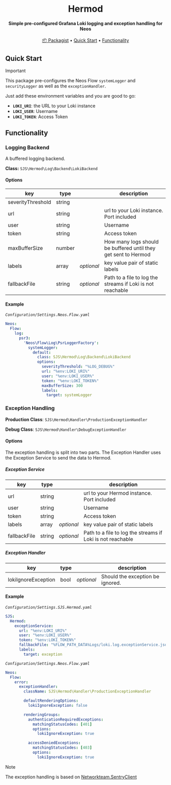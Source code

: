<h1 align="center">
  Hermod
</h1>

<h4 align="center">Simple pre-configured Grafana Loki logging and exception handling for Neos</h4>

<p align="center">
  <a href="">📦 Packagist</a> •
  <a href="#quick-start">Quick Start</a> •
  <a href="#Functionality">Functionality</a>
</p>

## Quick Start

> [!IMPORTANT]  
> This package pre-configures the Neos Flow `systemLogger` and `securityLogger` as well as the `exceptionHandler`.

Just add these environment variables and you are good to go:

- **`LOKI_URI`**: the URL to your Loki instance
- **`LOKI_USER`**: Username
- **`LOKI_TOKEN`**: Access Token

## Functionality

### Logging Backend

A buffered logging backend.

**Class:** `SJS\Hermod\Log\Backend\LokiBackend`

#### Options

| key               | type   |            | description                                                           |
| ----------------- | ------ | ---------- | --------------------------------------------------------------------- |
| severityThreshold | string |            |                                                                       |
| url               | string |            | url to your Loki instance. Port included                              |
| user              | string |            | Username                                                              |
| token             | string |            | Access token                                                          |
| maxBufferSize     | number |            | How many logs should be buffered until they get sent to Hermod        |
| labels            | array  | _optional_ | key value pair of static labels                                       |
| fallbackFile      | string | _optional_ |  Path to a file to log the streams if Loki is not reachable           |

#### Example

_`Configuration/Settings.Neos.Flow.yaml`_

```yaml
Neos:
  Flow:
    log:
      psr3:
        'Neos\Flow\Log\PsrLoggerFactory':
          systemLogger:
            default:
              class: SJS\Hermod\Log\Backend\LokiBackend
              options:
                severityThreshold: "%LOG_DEBUG%"
                url: "%env:LOKI_URI%"
                user: "%env:LOKI_USER%"
                token: "%env:LOKI_TOKEN%"
                maxBufferSize: 300
                labels:
                  target: systemLogger
```

### Exception Handling

**Production Class**: `SJS\Hermod\Handler\ProductionExceptionHandler`

**Debug Class**: `SJS\Hermod\Handler\DebugExceptionHandler`

#### Options

The exception handling is split into two parts. The Exception Handler uses the Exception Service to send the data to Hermod.

##### Exception Service

| key               | type   |            | description                                                           |
| ----------------- | ------ | ---------- | --------------------------------------------------------------------- |
| url               | string |            | url to your Hermod instance. Port included                            |
| user              | string |            | Username                                                              |
| token             | string |            | Access token                                                          |
| labels            | array  | _optional_ | key value pair of static labels                                       |
| fallbackFile      | string | _optional_ | Path to a file to log the streams if Loki is not reachable            |

##### Exception Handler

| key                 | type |            | description                                 |
| ------------------- | ---- | ---------- | ------------------------------------------- |
| lokiIgnoreException | bool | _optional_ | Should the exception be ignored.            |

#### Example

_`Configuration/Settings.SJS.Hermod.yaml`_

```yaml
SJS:
  Hermod:
    exceptionService:
      url: "%env:LOKI_URI%"
      user: "%env:LOKI_USER%"
      token: "%env:LOKI_TOKEN%"
      fallbackFile: "%FLOW_PATH_DATA%Logs/loki.log.exceptionService.jsonl"
      labels:
        target: exception
```

_`Configuration/Settings.Neos.Flow.yaml`_

```yaml
Neos:
  Flow:
    error:
      exceptionHandler:
        className: SJS\Hermod\Handler\ProductionExceptionHandler

        defaultRenderingOptions:
          lokiIgnoreException: false

        renderingGroups:
          authenticationRequiredExceptions:
            matchingStatusCodes: [401]
            options:
              lokiIgnoreException: true

          accessDeniedExceptions:
            matchingStatusCodes: [403]
            options:
              lokiIgnoreException: true

```

> [!NOTE]
> The exception handling is based on [Networkteam.SentryClient](https://github.com/networkteam/Networkteam.SentryClient)
